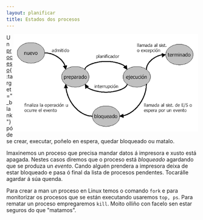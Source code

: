 ```yaml
---
layout: planificar
title: Estados dos procesos
---
```


<img style="float: right;" alt="estados dos procesos" height="256px"  src="/imaxes/estados.png">

Un  [proceso]({{site.url}}/som/10procesos){:target="_blank"} pódese crear, executar, poñelo en espera, quedar bloqueado ou matalo.

Imaxinemos un proceso que precisa mandar datos á impresora e xusto está apagada. Nestes casos diremos que o proceso está _bloqueado_ agardando que se produza un _evento_. Cando alguén prendera a impresora deixa de estar bloqueado e pasa ó final da lista de procesos pendentes. Tocarálle agardar á súa quenda.


Para crear a man un proceso en Linux temos o comando `fork` e para monitorizar os procesos que se están executando usaremos `top, ps`. Para rematar un proceso empregaremos `kill`. Moito olliño con facelo sen estar seguros do que "matamos".
